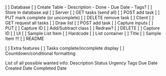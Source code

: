 [ ] Database
    [ ] Create Table
        - Description
        - Done
        - Due Date
        - Tags?
    [ ] Store in database.sql
[ ] Server
    [ ] GET tasks (send all)
    [ ] POST add task
    [ ] PUT mark complete (or uncomplete)
    [ ] DELETE remove task
[ ] Client
    [ ] GET request all tasks
        [ ] Draw list
    [ ] POST add task
        [ ] Capture inputs
    [ ] PUT 
        [ ] Capture ID
        [ ] Add/Subtract class
        [ ] Redraw?
    [ ] DELETE
        [ ] Capture ID
[ ] UI
    [ ] Sample List Item
    [ ] Hardcode
        [ ] List container
        [ ] Title
        [ ] Sample Item !!!
[ ] README

[ ] Extra features
    [ ] Tasks complete/incomplete display
    [ ] Countdown/conditional formatting


List of all possible wanted info:
Description
Status
Urgency
Tags
Due Date
Created Date
Completed Date

